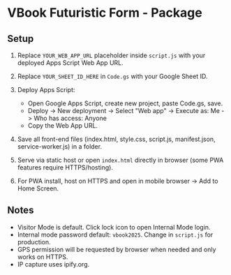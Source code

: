 # VBook Futuristic Form - Package

## Setup

1. Replace `YOUR_WEB_APP_URL` placeholder inside `script.js` with your deployed Apps Script Web App URL.
2. Replace `YOUR_SHEET_ID_HERE` in `Code.gs` with your Google Sheet ID.
3. Deploy Apps Script:
   - Open Google Apps Script, create new project, paste Code.gs, save.
   - Deploy -> New deployment -> Select "Web app" -> Execute as: Me -> Who has access: Anyone
   - Copy the Web App URL.

4. Save all front-end files (index.html, style.css, script.js, manifest.json, service-worker.js) in a folder.
5. Serve via static host or open `index.html` directly in browser (some PWA features require HTTPS/hosting).
6. For PWA install, host on HTTPS and open in mobile browser -> Add to Home Screen.

## Notes

- Visitor Mode is default. Click lock icon to open Internal Mode login.
- Internal mode password default: `vbook2025`. Change in `script.js` for production.
- GPS permission will be requested by browser when needed and only works on HTTPS.
- IP capture uses ipify.org.

